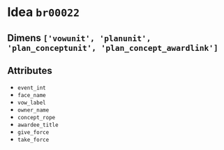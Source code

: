 # Idea `br00022`

## Dimens `['vowunit', 'planunit', 'plan_conceptunit', 'plan_concept_awardlink']`

## Attributes
- `event_int`
- `face_name`
- `vow_label`
- `owner_name`
- `concept_rope`
- `awardee_title`
- `give_force`
- `take_force`
